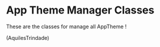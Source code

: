 # App Theme Manager Classes
<p> These are the classes for manage all AppTheme !</p>
<p>  (AquilesTrindade) </p>